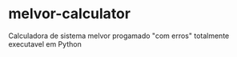 # melvor-calculator

Calculadora de sistema melvor progamado "com erros" totalmente executavel em Python
